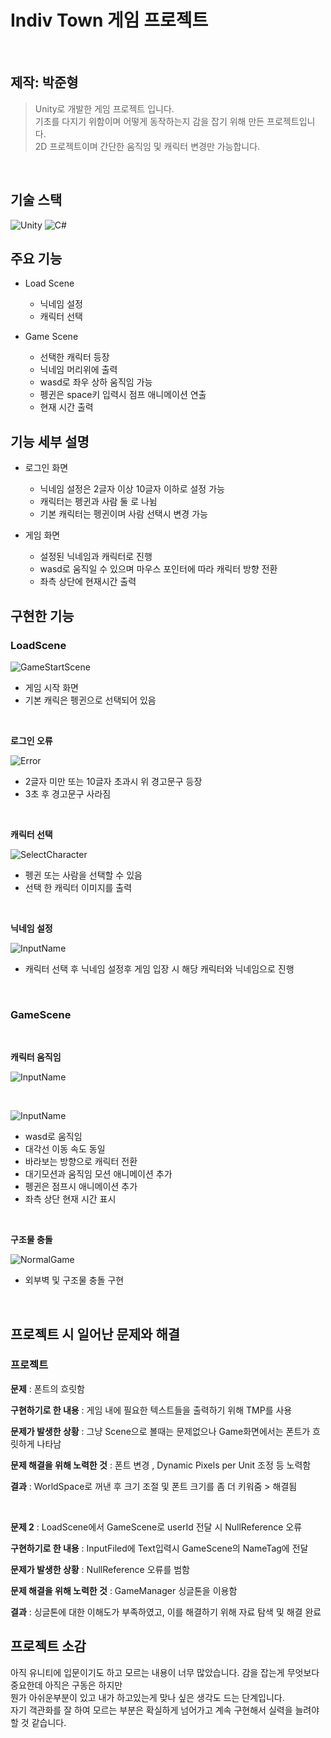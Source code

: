 # Indiv Town 게임 프로젝트
</br>


## 제작: 박준형

> Unity로 개발한 게임 프로젝트 입니다.  
> 기초를 다지기 위함이며 어떻게 동작하는지 감을 잡기 위해 만든 프로젝트입니다.  
> 2D 프로젝트이며 간단한 움직임 및 캐릭터 변경만 가능합니다.

</br>

##  기술 스택

![Unity](https://img.shields.io/badge/-Unity-%23000000?style=flat-square&logo=Unity)
![C#](https://img.shields.io/badge/-C%23-%7ED321?logo=Csharp&style=flat)  


## 주요 기능

* Load Scene

    * 닉네임 설정
    * 캐릭터 선택

* Game Scene

    * 선택한 캐릭터 등장
    * 닉네임 머리위에 출력
    * wasd로 좌우 상하 움직임 가능
    * 펭귄은 space키 입력시 점프 애니메이션 연출
    * 현재 시간 출력

## 기능 세부 설명
* 로그인 화면 

    * 닉네임 설정은 2글자 이상 10글자 이하로 설정 가능
    * 캐릭터는 펭귄과 사람 둘 로 나뉨
    * 기본 캐릭터는 펭귄이며 사람 선택시 변경 가능
    
* 게임 화면

    * 설정된 닉네임과 캐릭터로 진행
    * wasd로 움직일 수 있으며 마우스 포인터에 따라 캐릭터 방향 전환
    * 좌측 상단에 현재시간 출력


## 구현한 기능


### LoadScene

![GameStartScene](./Assets/Images/ReadMEImg/LoadSceneImg.png)
 
 * 게임 시작 화면
 * 기본 캐릭은 펭귄으로 선택되어 있음 

 <br/>

 __로그인 오류__ 

![Error](./Assets/Images/ReadMEImg/LoadErrorMessageImg.png)

 * 2글자 미만 또는 10글자 초과시 위 경고문구 등장
 * 3초 후 경고문구 사라짐 

<br/>

__캐릭터 선택__  

![SelectCharacter](./Assets/Images/ReadMEImg/LoadCharacterSelectImg.gif)  

 * 펭귄 또는 사람을 선택할 수 있음
 * 선택 한 캐릭터 이미지를 출력

<br/>

__닉네임 설정__  

![InputName](./Assets/Images/ReadMEImg/LoadGameStart.gif)  

 * 캐릭터 선택 후 닉네임 설정후 게임 입장 시 해당 캐릭터와 닉네임으로 진행

<br/>


### GameScene

<br/>

__캐릭터 움직임__

![InputName](./Assets/Images/ReadMEImg/GameMoveCharacter.gif) 

<br/>

![InputName](./Assets/Images/ReadMEImg/GamePenguinMove.gif) 

* wasd로 움직임
* 대각선 이동 속도 동일
* 바라보는 방향으로 캐릭터 전환
* 대기모션과 움직임 모션 애니메이션 추가
* 펭귄은 점프시 애니메이션 추가
* 좌측 상단 현재 시간 표시

<br/>


__구조물 충돌__  

![NormalGame](./Assets/Images/ReadMEImg/GameCollisionImg.gif)  

* 외부벽 및 구조물 충돌 구현

<br/>

## 프로젝트 시 일어난 문제와 해결  

### 프로젝트

__문제__ :  폰트의 흐릿함

__구현하기로 한 내용__ : 게임 내에 필요한 텍스트들을 출력하기 위해 TMP를 사용

__문제가 발생한 상황__ : 그냥 Scene으로 볼때는 문제없으나 Game화면에서는 폰트가 흐릿하게 나타남

__문제 해결을 위해 노력한 것__ : 폰트 변경 , Dynamic Pixels per Unit 조정 등 노력함

__결과__ : WorldSpace로 꺼낸 후 크기 조절 및 폰트 크기를 좀 더 키워줌 > 해결됨

<br/>

__문제 2__ : LoadScene에서 GameScene로 userId 전달 시 NullReference 오류

__구현하기로 한 내용__ : InputFiled에 Text입력시 GameScene의 NameTag에 전달

__문제가 발생한 상황__ : NullReference 오류를 범함

__문제 해결을 위해 노력한 것__ : GameManager 싱글톤을 이용함

__결과__ : 싱글톤에 대한 이해도가 부족하였고, 이를 해결하기 위해 자료 탐색 및 해결 완료




## 프로젝트 소감

아직 유니티에 입문이기도 하고 모르는 내용이 너무 많았습니다. 감을 잡는게 무엇보다 중요한데 아직은 구동은 하지만  
뭔가 아쉬운부분이 있고 내가 하고있는게 맞나 싶은 생각도 드는 단계입니다.  
자기 객관화를 잘 하여 모르는 부분은 확실하게 넘어가고 계속 구현해서 실력을 늘려야 할 것 같습니다.
